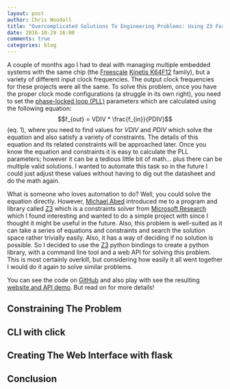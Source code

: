 ```yaml
---
layout: post
author: Chris Woodall
title: "Overcomplicated Solutions To Engineering Problems: Using Z3 For Finding PLL Values for the Freescale K64F12 Microcontroller"
date: 2016-10-29 16:00
comments: true
categories: blog
---
```


A couple of months ago I had to deal with managing multiple embedded systems with
the same chip (the [Freescale][freescale] [Kinetis K64F12][k64-family-page] family),
but a variety of different input clock frequencies. The output clock frequencies
for these projects were all the same. To solve this problem, once you have the
proper clock mode configurations (a struggle in its own right), you need to
set the [phase-locked loop (PLL)][pll-wiki] parameters which are calculated using
the following equation: $$f_{out} = VDIV * \frac{f_{in}}{PDIV}$$ (eq. 1), where you need
to find values for _VDIV_ and _PDIV_ which solve the equation and also satisfy
a variety of constraints. The details of this equation and its related constraints
will be approached later. Once you know the equation and constraints it is easy to calculate the PLL parameters; however it can be a tedious little bit of math...
plus there can be multiple valid solutions. I wanted to automate this task so in
the future I could just adjust these values without having to dig out the datasheet
and do the math again.

What is someone who loves automation to do? Well, you could solve the equation
directly. However, [Michael Abed][endless-turtles] introduced me to a program and
library called [Z3][z3] which is a constraints solver from
[Microsoft Research][ms-research] which I found interesting and wanted to do a
simple project with since I thought it might be useful in the future. Also, this
problem is well-suited as it can take a series of equations and constraints and
search the solution space rather trivially easily. Also, it has a way of deciding
if no solution is possible. So I decided
to use the [Z3][z3] python bindings to create a python library, with a command line
tool and a web API for solving this problem. This is most certainly overkill, but
considering how easily it all went together I would do it again to solve similar
problems.

You can see the code on [GitHub][github-page] and also play with see the resulting
[website and API demo][demo]. But read on for more details!

<!-- more -->

## Constraining The Problem

## CLI with click

## Creating The Web Interface with flask

## Conclusion

[ms-research]: link
[z3]: link
[github-page]: link
[demo]: link
[freescale]: link
[k64-family-page]: link
[pll-wiki]: link
[endless-turtles]: link
